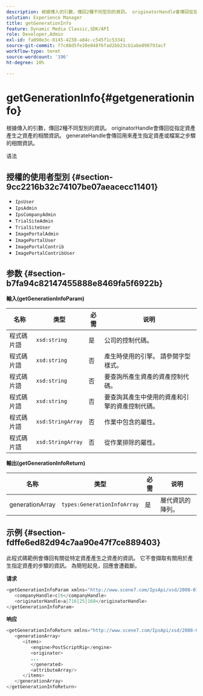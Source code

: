 ```yaml
---
description: 根據傳入的引數，傳回2種不同型別的資訊。 originatorHandle會傳回從指定資產產生之資產的相關資訊。 generateHandle會傳回用來產生指定資產或檔案之步驟的相關資訊。
solution: Experience Manager
title: getGenerationInfo
feature: Dynamic Media Classic,SDK/API
role: Developer,Admin
exl-id: fa098e3c-8145-4238-a84c-c545f1c53341
source-git-commit: 77c88d5fe20e048f6fad2bb23cb1abe090793acf
workflow-type: tm+mt
source-wordcount: '196'
ht-degree: 10%

---
```


# getGenerationInfo{#getgenerationinfo}

根據傳入的引數，傳回2種不同型別的資訊。 originatorHandle會傳回從指定資產產生之資產的相關資訊。 generateHandle會傳回用來產生指定資產或檔案之步驟的相關資訊。

语法

## 授權的使用者型別 {#section-9cc2216b32c74107be07aeacecc11401}

* `IpsUser`
* `IpsAdmin`
* `IpsCompanyAdmin`
* `TrialSiteAdmin`
* `TrialSiteUser`
* `ImagePortalAdmin`
* `ImagePortalUser`
* `ImagePortalContrib`
* `ImagePortalContribUser`

## 参数 {#section-b7fa94c82147455888e8469fa5f6922b}

**輸入(getGenerationInfoParam)**

| 名称 | 类型 | 必需 | 说明 |
|---|---|---|---|
| 程式碼片語 | `xsd:string` | 是 | 公司的控制代碼。 |
| 程式碼片語 | `xsd:string` | 否 | 產生時使用的引擎。 請參閱字型樣式。 |
| 程式碼片語 | `xsd:string` | 否 | 要查詢所產生資產的資產控制代碼。 |
| 程式碼片語 | `xsd:string` | 否 | 要查詢其產生中使用的資產和引擎的資產控制代碼。 |
| 程式碼片語 | `xsd:StringArray` | 否 | 作業中包含的屬性。 |
| 程式碼片語 | `xsd:StringArray` | 否 | 從作業排除的屬性。 |

**輸出(getGenerationInfoReturn)**

| 名称 | 类型 | 必需 | 说明 |
|---|---|---|---|
| generationArray | `types:GenerationInfoArray` | 是 | 層代資訊的陣列。 |

## 示例 {#section-fdffe6ed82d94c7aa90e47f7ce889403}

此程式碼範例會傳回有關從特定資產產生之資產的資訊。 它不會擷取有關用於產生指定資產的步驟的資訊。 為簡短起見，回應會遭截斷。

**请求**

```java
<getGenerationInfoParam xmlns="http://www.scene7.com/IpsApi/xsd/2008-01-15">
   <companyHandle>c|6</companyHandle>
   <originatorHandle>a|716|25|160</originatorHandle>
</getGenerationInfoParam>
```

**响应**

```java
<getGenerationInfoReturn xmlns="http://www.scene7.com/IpsApi/xsd/2008-01-15">
   <generationArray>
      <items>
         <engine>PostScriptRip</engine>
         <originator>
         ...
         </generated>
         <attributeArray/>
      </items>
   </generationArray>
</getGenerationInfoReturn>
```
